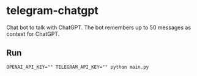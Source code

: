 # telegram-chatgpt

Chat bot to talk with ChatGPT. The bot remembers up to 50 messages as context for ChatGPT.

## Run

    OPENAI_API_KEY="" TELEGRAM_API_KEY="" python main.py
